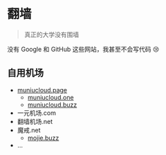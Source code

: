 # 翻墙

> 真正的大学没有围墙

没有 Google 和 GitHub 这些网站，我甚至不会写代码 😢


## 自用机场

- [muniucloud.page](muniucloud.page)
  - [muniucloud.one](muniucloud.one)
  - [muniucloud.buzz](muniucloud.buzz)
- 一元机场.com
- 翻墙机场.net
- 魔戒.net
  - [mojie.buzz](mojie.buzz)
- ...